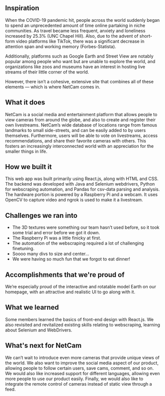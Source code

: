 ## Inspiration

When the COVID-19 pandemic hit, people across the world suddenly began to spend an unprecedented amount of time online partaking in niche communities. As travel became less frequent, anxiety and loneliness increased by 25.3% (UNC Chapel Hill). Also, due to the advent of short-form video platforms like TikTok, there was a significant decrease in attention span and working memory (Forbes-Statista).

Additionally, platforms such as Google Earth and Street View are notably popular among people who want but are unable to explore the world, and organizations like zoos and museums have an interest in hosting live streams of their little corner of the world.

However, there isn’t a cohesive, extensive site that combines all of these elements — which is where NetCam comes in. 

## What it does

NetCam is a social media and entertainment platform that allows people to view cameras from around the globe, and also to create and register their own livestreams. NetCam’s wide database of locations range from famous landmarks to small side-streets, and can be easily added to by users themselves. Furthermore, users will be able to vote on livestreams, access recommendations, and share their favorite cameras with others. This fosters an increasingly interconnected world with an appreciation for the smaller things in life. 

## How we built it

This web app was built primarily using React.js, along with HTML and CSS. The backend was developed with Java and Selenium webdrivers, Python for webscraping automation, and Pandas for csv-data parsing and analysis. The hardware portion is powered by a Raspberry Pi and a webcam. It uses OpenCV to capture video and ngrok is used to make it a livestream. 

## Challenges we ran into

- The 3D textures were something our team hasn’t used before, so it took some trial and error before we got it down.
- The Raspberry Pi was a little finicky at first.
- The automation of the webscraping required a lot of challenging finetuning.
- Soooo many divs to size and center…
- We were having so much fun that we forgot to eat dinner!

## Accomplishments that we're proud of

We’re especially proud of the interactive and rotatable model Earth on our homepage, with an attractive and realistic UI to go along with it.

## What we learned

Some members learned the basics of front-end design with React.js. We also revisited and revitalized existing skills relating to webscraping, learning about Selenium and WebDrivers.

## What's next for NetCam

We can’t wait to introduce even more cameras that provide unique views of the world. We also want to improve the social media aspect of our product, allowing people to follow certain users, save cams, comment, and so on. We would also like increased support for different languages, allowing even more people to use our product easily. Finally, we would also like to integrate the remote control of cameras instead of static view through a feed. 